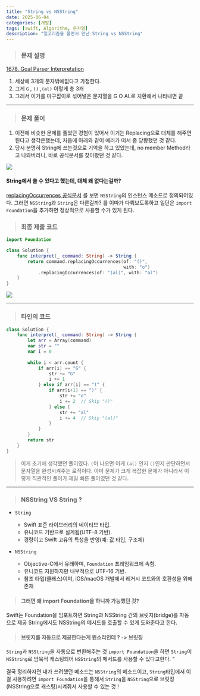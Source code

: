 ```yaml
---
title: "String vs NSString"
date: 2025-06-04
categories: [개발]
tags: [swift, Algorithm, 문자열]
description: "일고리즘을 풀면서 만난 String vs NSString"
---
```


> ### 문제 설명
[1678. Goal Parser Interpretation](https://leetcode.com/problems/goal-parser-interpretation/description/)

1. 세상에 3개의 문자밖에없다고 가정한다.
2. 그게 `G` , `()` ,`(al)` 이렇게 총 3개
3. 그래서 이거를 마구잡이로 섞어넣은 문자열을 G O AL로 치환해서 나타내면 끝 

---

> ### 문제 풀이
1. 이전에 비슷한 문제를 풀었던 경험이 있어서 이거는 Replacing으로 대체를 해주면 된다고 생각은했는데, 처음에 아래와 같이 에러가 떠서 좀 당황했던 것 같다. 
2. 당시 분명히 String에 쓰는것으로 기억을 하고 있었는데, no member Method라고 나와버리니, 바로 공식문서를 찾아봤던 것 같다.

<image  src="https://velog.velcdn.com/images/bishoe01/post/81fc6445-2e40-498c-b1a9-7548f44fd840/image.png" style="padding:0; margin:0"/>

#### String에서 쓸 수 있다고 했는데, 대체 왜 없다는걸까? 

[replacingOccurrences 공식문서](https://developer.apple.com/documentation/foundation/nsstring/1416484-replacingoccurrences) 를 보면 `NSString`의 인스턴스 메소드로 정의되어있다. 그러면 `NSString`과 `String`은 다른걸까? 를 이따가 다뤄보도록하고 일단은 
`import Foundation`을 추가하면 정상적으로 사용할 수가 있게 된다. 

> ### 최종 제출 코드 

```swift
import Foundation

class Solution {
    func interpret(_ command: String) -> String {
        return command.replacingOccurrences(of: "()",
                                            with: "o")
            .replacingOccurrences(of: "(al)", with: "al")
    }
}
```

<image  src="https://velog.velcdn.com/images/bishoe01/post/9cae0564-e10f-4432-bebb-76392a010076/image.png" style="padding:0; margin:0"/>


---

> ### 타인의 코드

```swift
class Solution {
    func interpret(_ command: String) -> String {
        let arr = Array(command)
        var str = ""
        var i = 0 
        
        while i < arr.count {
            if arr[i] == "G" {
                str += "G"
                i += 1
            } else if arr[i] == "(" {
                if arr[i+1] == ")" {
                    str += "o"
                    i += 2  // Skip "()"
                } else {
                    str += "al"
                    i += 4  // Skip "(al)"
                }
            }
        }
        return str
    }
}
```

>이게 초기에 생각했던 풀이였다. `(`이 나오면 이게 `(al)` 인지 `()`인지 판단하면서 문자열을 완성시켜주는 로직이다. 아마 문제가 크게 복잡한 문제가 아니라서 이렇게 직관적인 풀이가 제일 빠른 풀이였던 것 같다. 

---


>### NSString VS String ? 

- `String`
  - Swift 표준 라이브러리의 네이티브 타입.
  - 유니코드 기반으로 설계됨(UTF-8 기반).
  - 경량이고 Swift 고유의 특성을 반영(예: 값 타입, 구조체)

- `NSString`
  - Objective-C에서 유래하며, `Foundation` 프레임워크에 속함.
  - 유니코드 지원하지만 내부적으로 UTF-16 기반.
  - 참조 타입(클래스)이며, iOS/macOS 개발에서 레거시 코드와의 호환성을 위해 존재

>#### 그러면 왜 import Foundation을 하니까 가능했던 것? 
Swift는 Foundation을 임포트하면 String과 NSString 간의 브릿지(bridge)를 자동으로 제공 String에서도 NSString의 메서드를 호출할 수 있게 도와준다고 한다. 

>#### 브릿지를 자동으로 제공한다는게 뭔소리인데 ?  -> 브릿징 
`String`과 `NSString`을 자동으로 변환해주는 것 `import Foundation`을 하면 `String`이 `NSString`로 암묵적 캐스팅되어 `NSString`의 메서드를 사용할 수 있다고한다.
"

결국 정리하자면 내가 쓰려했던 메소드는 `NSString`의 메소드이고, `String`타입에서 이걸 사용하려면 `import Foundation`을 통해서 `String`을 `NSString`으로 브릿징(NSString으로 캐스팅)시켜줘서 사용할 수 있는 것 ! 
